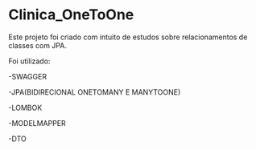 # Clinica_OneToOne

Este projeto foi criado com intuito de estudos sobre relacionamentos de classes com JPA.

Foi utilizado:

-SWAGGER

-JPA(BIDIRECIONAL ONETOMANY E MANYTOONE)

-LOMBOK

-MODELMAPPER

-DTO
